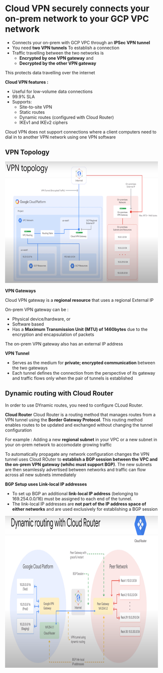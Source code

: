 # Cloud VPN securely connects your on-prem network to your GCP VPC network

- Connects your on-prem with GCP VPC through an **IPSec VPN tunnel**
- You need **two VPN tunnels** To establish a connection
- Traffic travelling between the two networks is 
    - **Encrypted by one VPN gateway** and 
    - **Decrypted by the other VPN gateway**
 
This protects data travelling over the internet

**Cloud VPN features :**
- Useful for low-volume data connections
- 99.9% SLA
- Supports:
  - Site-to-site VPN
  - Static routes
  - Dynamic routes (configured with Cloud Router) 
  - IKEv1 and IKEv2 ciphers

Cloud VPN does not support connections where a client computers need to dial in to another VPN network using one VPN software

## VPN Topology

<img src="https://github.com/paulowe/gcp/blob/main/captures/vpn-topology.PNG" width="700" height="400" />


**VPN Gateways**

Cloud VPN gateway is a **regional resource** that uses a regional External IP

On-prem VPN gateway can be :
  - Physical device/hardware, or
  - Software based
  - Has a **Maximum Transmission Unit (MTU) of 1460bytes** due to the encryption and encapsulation of packets

The on-prem VPN gateway also has an external IP address

**VPN Tunnel**

- Serves as the medium for **private; encrypted communication** between the two gateways
- Each tunnel defines the connection from the perspective of its gateway and traffic flows only when the pair of tunnels is established

## Dynamic routing with Cloud Router
In order to use DYnamic routes, you need to configure CLoud Router.

**Cloud Router**
Cloud Router is a routing method that manages routes from a VPN tunnel using the **Border Gateway Protocol**. This routing method enables routes to be updated and exchanged without changing the tunnel configuration

For example : Adding a new **regional subnet** in your VPC or a new subnet in your on-prem network to accomodate growing traffic

To automatically propagate any network configuration changes the VPN tunnel uses Cloud ROuter to **establish a BGP session between the VPC and the on-prem VPN gateway (whihc must support BGP)**. The new subnets are then seamlessly advertised between networks and traffic can flow across all new subnets immediately

**BGP Setup uses Link-local IP addresses**
- To set up BGP an additional **link-local IP address** (belonging to 169.254.0.0/16) must be assigned to each end of the tunnel. 
- The link-local IP addresses are **not part of the IP address space of either networks** and are used exclusively for establishing a BGP session

<img src="https://github.com/paulowe/gcp/blob/main/captures/vpn-dynamic-routing.PNG" width="800" height="500" />

